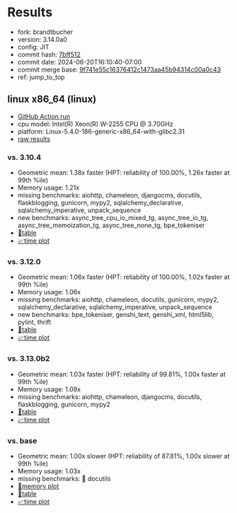 # Results

- fork: brandtbucher
- version: 3.14.0a0
- config: JIT
- commit hash: [7bff512](https://github.com/brandtbucher/cpython/commit/7bff512)
- commit date: 2024-06-20T16:10:40-07:00
- commit merge base: [9f741e55c16376412c1473aa45b94314c00a0c43](https://github.com/brandtbucher/cpython/commit/9f741e55c16376412c1473aa45b94314c00a0c43)
- ref: jump_to_top

## linux x86_64 (linux)

- [GitHub Action run](https://github.com/faster-cpython/benchmarking/actions/runs/9608500458)
- cpu model: Intel(R) Xeon(R) W-2255 CPU @ 3.70GHz
- platform: Linux-5.4.0-186-generic-x86_64-with-glibc2.31
- [raw results](bm-20240620-linux-x86_64-brandtbucher-jump_to_top-3.14.0a0-7bff512.json)

### vs. 3.10.4

- Geometric mean: 1.38x faster (HPT: reliability of 100.00%, 1.26x faster at 99th %ile)
- Memory usage: 1.21x
- missing benchmarks: aiohttp, chameleon, djangocms, docutils, flaskblogging, gunicorn, mypy2, sqlalchemy_declarative, sqlalchemy_imperative, unpack_sequence
- new benchmarks: async_tree_cpu_io_mixed_tg, async_tree_io_tg, async_tree_memoization_tg, async_tree_none_tg, bpe_tokeniser
- [📄table](bm-20240620-linux-x86_64-brandtbucher-jump_to_top-3.14.0a0-7bff512-vs-3.10.4.md)
- [📈time plot](bm-20240620-linux-x86_64-brandtbucher-jump_to_top-3.14.0a0-7bff512-vs-3.10.4.svg)

### vs. 3.12.0

- Geometric mean: 1.06x faster (HPT: reliability of 100.00%, 1.02x faster at 99th %ile)
- Memory usage: 1.06x
- missing benchmarks: aiohttp, chameleon, docutils, gunicorn, mypy2, sqlalchemy_declarative, sqlalchemy_imperative, unpack_sequence
- new benchmarks: bpe_tokeniser, genshi_text, genshi_xml, html5lib, pylint, thrift
- [📄table](bm-20240620-linux-x86_64-brandtbucher-jump_to_top-3.14.0a0-7bff512-vs-3.12.0.md)
- [📈time plot](bm-20240620-linux-x86_64-brandtbucher-jump_to_top-3.14.0a0-7bff512-vs-3.12.0.svg)

### vs. 3.13.0b2

- Geometric mean: 1.03x faster (HPT: reliability of 99.81%, 1.00x faster at 99th %ile)
- Memory usage: 1.09x
- missing benchmarks: aiohttp, chameleon, djangocms, docutils, flaskblogging, gunicorn, mypy2
- [📄table](bm-20240620-linux-x86_64-brandtbucher-jump_to_top-3.14.0a0-7bff512-vs-3.13.0b2.md)
- [📈time plot](bm-20240620-linux-x86_64-brandtbucher-jump_to_top-3.14.0a0-7bff512-vs-3.13.0b2.svg)

### vs. base

- Geometric mean: 1.00x slower (HPT: reliability of 87.81%, 1.00x slower at 99th %ile)
- Memory usage: 1.03x
- missing benchmarks: 🔴 docutils
- [🧠memory plot](bm-20240620-linux-x86_64-brandtbucher-jump_to_top-3.14.0a0-7bff512-vs-base-mem.svg)
- [📄table](bm-20240620-linux-x86_64-brandtbucher-jump_to_top-3.14.0a0-7bff512-vs-base.md)
- [📈time plot](bm-20240620-linux-x86_64-brandtbucher-jump_to_top-3.14.0a0-7bff512-vs-base.svg)

